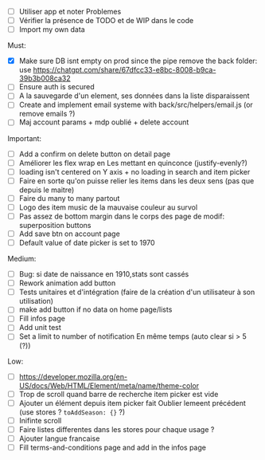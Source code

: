 - [ ] Utiliser app et noter Problemes
- [ ] Vérifier la présence de TODO et de WIP dans le code
- [ ] Import my own data

Must:
- [x] Make sure DB isnt empty on prod since the pipe remove the back folder: use https://chatgpt.com/share/67dfcc33-e8bc-8008-b9ca-39b3b008ca32
- [ ] Ensure auth is secured
- [ ] A la sauvegarde d'un element, ses données dans la liste disparaissent 
- [ ] Create and implement email systeme with back/src/helpers/email.js (or remove emails ?)
- [ ] Maj account params + mdp oublié + delete account

Important:
- [ ] Add a confirm on delete button on detail page 
- [ ] Améliorer les flex wrap en Les mettant en quinconce (justify-evenly?)
- [ ] loading isn't centered on Y axis + no loading in search and item picker
- [ ] Faire en sorte qu'on puisse relier les items dans les deux sens (pas que depuis le maitre)
- [ ] Faire du many to many partout
- [ ] Logo des item music de la mauvaise couleur au survol
- [ ] Pas assez de bottom margin dans le corps des page de modif: superposition buttons
- [ ] Add save btn on account page
- [ ] Default value of date picker is set to 1970

Medium:
- [ ] Bug: si date de naissance en 1910,stats sont cassés
- [ ] Rework animation add button
- [ ] Tests unitaires et d'intégration (faire de la création d'un utilisateur à son utilisation)
- [ ] make add button if no data on home page/lists
- [ ] Fill infos page
- [ ] Add unit test
- [ ] Set a limit to number of notification En même temps (auto clear si > 5 (?)) 

Low:
- [ ] https://developer.mozilla.org/en-US/docs/Web/HTML/Element/meta/name/theme-color
- [ ] Trop de scroll quand barre de recherche item picker est vide
- [ ] Ajouter un élément depuis item picker fait Oublier lemeent précédent (use stores ? `toAddSeason: {}` ?)
- [ ] Inifinte scroll
- [ ] Faire listes differentes dans les stores pour chaque usage ?
- [ ] Ajouter langue francaise
- [ ] Fill terms-and-conditions page and add in the infos page